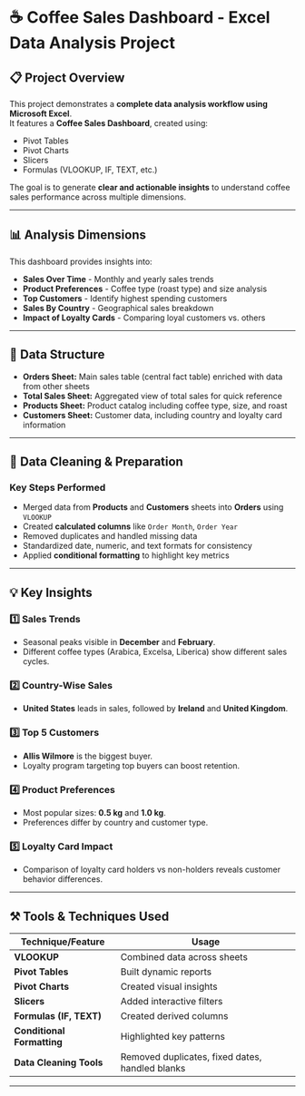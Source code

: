 # ☕ Coffee Sales Dashboard - Excel Data Analysis Project

## 📋 Project Overview
This project demonstrates a **complete data analysis workflow using Microsoft Excel**.  
It features a **Coffee Sales Dashboard**, created using:

- Pivot Tables
- Pivot Charts
- Slicers
- Formulas (VLOOKUP, IF, TEXT, etc.)

The goal is to generate **clear and actionable insights** to understand coffee sales performance across multiple dimensions.

---

## 📊 Analysis Dimensions
This dashboard provides insights into:

- **Sales Over Time** - Monthly and yearly sales trends
- **Product Preferences** - Coffee type (roast type) and size analysis
- **Top Customers** - Identify highest spending customers
- **Sales By Country** - Geographical sales breakdown
- **Impact of Loyalty Cards** - Comparing loyal customers vs. others

---

## 📑 Data Structure

- **Orders Sheet:** Main sales table (central fact table) enriched with data from other sheets
- **Total Sales Sheet:** Aggregated view of total sales for quick reference
- **Products Sheet:** Product catalog including coffee type, size, and roast
- **Customers Sheet:** Customer data, including country and loyalty card information

---

## 🧹 Data Cleaning & Preparation
### Key Steps Performed
- Merged data from **Products** and **Customers** sheets into **Orders** using `VLOOKUP`
- Created **calculated columns** like `Order Month`, `Order Year`
- Removed duplicates and handled missing data
- Standardized date, numeric, and text formats for consistency
- Applied **conditional formatting** to highlight key metrics

---

## 💡 Key Insights

### 1️⃣ Sales Trends
- Seasonal peaks visible in **December** and **February**.
- Different coffee types (Arabica, Excelsa, Liberica) show different sales cycles.

### 2️⃣ Country-Wise Sales
- **United States** leads in sales, followed by **Ireland** and **United Kingdom**.

### 3️⃣ Top 5 Customers
- **Allis Wilmore** is the biggest buyer.
- Loyalty program targeting top buyers can boost retention.

### 4️⃣ Product Preferences
- Most popular sizes: **0.5 kg** and **1.0 kg**.
- Preferences differ by country and customer type.

### 5️⃣ Loyalty Card Impact
- Comparison of loyalty card holders vs non-holders reveals customer behavior differences.

---

## ⚒️ Tools & Techniques Used

| Technique/Feature  | Usage |
|-------------------|--------------------|
| **VLOOKUP**       | Combined data across sheets |
| **Pivot Tables**  | Built dynamic reports |
| **Pivot Charts**  | Created visual insights |
| **Slicers**       | Added interactive filters |
| **Formulas (IF, TEXT)** | Created derived columns |
| **Conditional Formatting** | Highlighted key patterns |
| **Data Cleaning Tools** | Removed duplicates, fixed dates, handled blanks |

---

